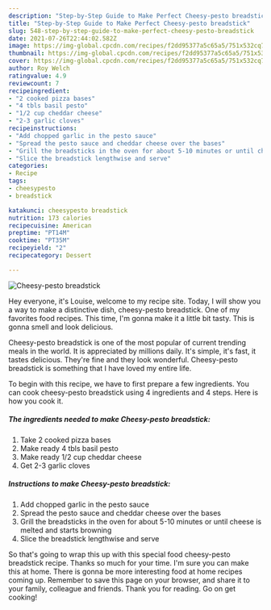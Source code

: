 ```yaml
---
description: "Step-by-Step Guide to Make Perfect Cheesy-pesto breadstick"
title: "Step-by-Step Guide to Make Perfect Cheesy-pesto breadstick"
slug: 548-step-by-step-guide-to-make-perfect-cheesy-pesto-breadstick
date: 2021-07-26T22:44:02.582Z
image: https://img-global.cpcdn.com/recipes/f2dd95377a5c65a5/751x532cq70/cheesy-pesto-breadstick-recipe-main-photo.jpg
thumbnail: https://img-global.cpcdn.com/recipes/f2dd95377a5c65a5/751x532cq70/cheesy-pesto-breadstick-recipe-main-photo.jpg
cover: https://img-global.cpcdn.com/recipes/f2dd95377a5c65a5/751x532cq70/cheesy-pesto-breadstick-recipe-main-photo.jpg
author: Roy Welch
ratingvalue: 4.9
reviewcount: 7
recipeingredient:
- "2 cooked pizza bases"
- "4 tbls basil pesto"
- "1/2 cup cheddar cheese"
- "2-3 garlic cloves"
recipeinstructions:
- "Add chopped garlic in the pesto sauce"
- "Spread the pesto sauce and cheddar cheese over the bases"
- "Grill the breadsticks in the oven for about 5-10 minutes or until cheese is melted and starts browning"
- "Slice the breadstick lengthwise and serve"
categories:
- Recipe
tags:
- cheesypesto
- breadstick

katakunci: cheesypesto breadstick 
nutrition: 173 calories
recipecuisine: American
preptime: "PT14M"
cooktime: "PT35M"
recipeyield: "2"
recipecategory: Dessert

---
```



![Cheesy-pesto breadstick](https://img-global.cpcdn.com/recipes/f2dd95377a5c65a5/751x532cq70/cheesy-pesto-breadstick-recipe-main-photo.jpg)

Hey everyone, it's Louise, welcome to my recipe site. Today, I will show you a way to make a distinctive dish, cheesy-pesto breadstick. One of my favorites food recipes. This time, I'm gonna make it a little bit tasty. This is gonna smell and look delicious.



Cheesy-pesto breadstick is one of the most popular of current trending meals in the world. It is appreciated by millions daily. It's simple, it's fast, it tastes delicious. They're fine and they look wonderful. Cheesy-pesto breadstick is something that I have loved my entire life.


To begin with this recipe, we have to first prepare a few ingredients. You can cook cheesy-pesto breadstick using 4 ingredients and 4 steps. Here is how you cook it.

<!--inarticleads1-->

##### The ingredients needed to make Cheesy-pesto breadstick:

1. Take 2 cooked pizza bases
1. Make ready 4 tbls basil pesto
1. Make ready 1/2 cup cheddar cheese
1. Get 2-3 garlic cloves




<!--inarticleads2-->

##### Instructions to make Cheesy-pesto breadstick:

1. Add chopped garlic in the pesto sauce
1. Spread the pesto sauce and cheddar cheese over the bases
1. Grill the breadsticks in the oven for about 5-10 minutes or until cheese is melted and starts browning
1. Slice the breadstick lengthwise and serve




So that's going to wrap this up with this special food cheesy-pesto breadstick recipe. Thanks so much for your time. I'm sure you can make this at home. There is gonna be more interesting food at home recipes coming up. Remember to save this page on your browser, and share it to your family, colleague and friends. Thank you for reading. Go on get cooking!
